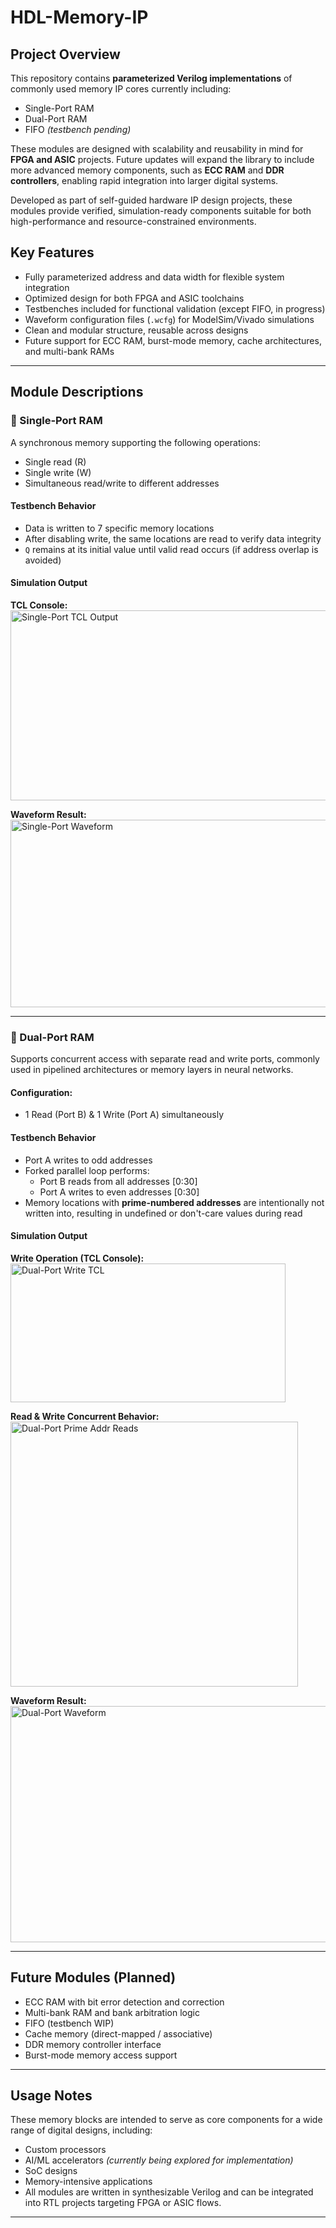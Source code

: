 # HDL-Memory-IP

## Project Overview

This repository contains **parameterized Verilog implementations** of commonly used memory IP cores currently including:

- Single-Port RAM  
- Dual-Port RAM  
- FIFO *(testbench pending)*

These modules are designed with scalability and reusability in mind for **FPGA and ASIC** projects.
Future updates will expand the library to include more advanced memory components, such as **ECC RAM** and **DDR controllers**, enabling rapid integration into larger digital systems.

Developed as part of self-guided hardware IP design projects, these modules provide verified, simulation-ready components suitable for both high-performance and resource-constrained environments.

## Key Features

- Fully parameterized address and data width for flexible system integration  
- Optimized design for both FPGA and ASIC toolchains  
- Testbenches included for functional validation (except FIFO, in progress)  
- Waveform configuration files (`.wcfg`) for ModelSim/Vivado simulations  
- Clean and modular structure, reusable across designs  
- Future support for ECC RAM, burst-mode memory, cache architectures, and multi-bank RAMs  

---

## Module Descriptions

### 📌 Single-Port RAM

A synchronous memory supporting the following operations:
- Single read (R)
- Single write (W)
- Simultaneous read/write to different addresses

#### Testbench Behavior

- Data is written to 7 specific memory locations
- After disabling write, the same locations are read to verify data integrity  
- `Q` remains at its initial value until valid read occurs (if address overlap is avoided)

#### Simulation Output

**TCL Console:**  
<img width="650" height="304" alt="Single-Port TCL Output" src="https://github.com/user-attachments/assets/44eddcb0-1e2e-4a11-b1a0-aeca5aa9029d" />

**Waveform Result:**  
<img width="1622" height="300" alt="Single-Port Waveform" src="https://github.com/user-attachments/assets/2eece3ef-a1b4-4a4d-8812-2ef57c68dd54" />

---

### 📌 Dual-Port RAM

Supports concurrent access with separate read and write ports, commonly used in pipelined architectures or memory layers in neural networks.

#### Configuration:
- 1 Read (Port B) & 1 Write (Port A) simultaneously 

#### Testbench Behavior

- Port A writes to odd addresses
- Forked parallel loop performs:
  - Port B reads from all addresses [0:30]
  - Port A writes to even addresses [0:30]
- Memory locations with **prime-numbered addresses** are intentionally not written into, resulting in undefined or don't-care values during read

#### Simulation Output

**Write Operation (TCL Console):**  
<img width="440" height="222" alt="Dual-Port Write TCL" src="https://github.com/user-attachments/assets/d57dfef8-a3f0-47c4-8670-5d212029d34b" />

**Read & Write Concurrent Behavior:**  
<img width="460" height="424" alt="Dual-Port Prime Addr Reads" src="https://github.com/user-attachments/assets/0ecc29f9-8ddb-431e-800a-7d8fccaded9e" />

**Waveform Result:**  
<img width="1618" height="378" alt="Dual-Port Waveform" src="https://github.com/user-attachments/assets/c89bd978-ffb8-4654-8e56-36e97588b8fc" />


---
## Future Modules (Planned)
- ECC RAM with bit error detection and correction  
- Multi-bank RAM and bank arbitration logic  
- FIFO (testbench WIP)
- Cache memory (direct-mapped / associative)  
- DDR memory controller interface  
- Burst-mode memory access support  
---
## Usage Notes
These memory blocks are intended to serve as core components for a wide range of digital designs, including:
- Custom processors
- AI/ML accelerators *(currently being explored for implementation)*  
- SoC designs
- Memory-intensive applications
- All modules are written in synthesizable Verilog and can be integrated into RTL projects targeting FPGA or ASIC flows.
---
